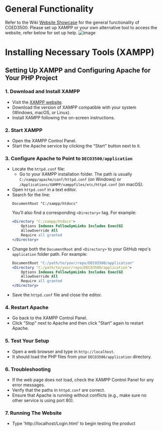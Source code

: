 # General Functionality
Refer to the Wiki [Website Showcase](https://github.com/Thoemodachi/DECO3500/wiki/Multi%E2%80%90User-Experience-(Simulation)) for the general functionality of COED3500. Please set up XAMPP or your own alternative tool to access the website, refer below for set up help.
![image](https://github.com/user-attachments/assets/2b0c87ee-b1c6-43cb-adb4-50708bd8817f)

# Installing Necessary Tools (XAMPP)
## Setting Up XAMPP and Configuring Apache for Your PHP Project

### 1. **Download and Install XAMPP**
   - Visit the [XAMPP website](https://www.apachefriends.org/index.html).
   - Download the version of XAMPP compatible with your system (Windows, macOS, or Linux).
   - Install XAMPP following the on-screen instructions.

### 2. **Start XAMPP**
   - Open the XAMPP Control Panel.
   - Start the Apache service by clicking the "Start" button next to it.

### 3. **Configure Apache to Point to `DECO3500/application`**
   - Locate the `httpd.conf` file:
     - Go to your XAMPP installation folder. The path is usually `C:/xampp/apache/conf/httpd.conf` (on Windows) or `/Applications/XAMPP/xamppfiles/etc/httpd.conf` (on macOS).
   - Open `httpd.conf` in a text editor.
   - Search for the line:
     ```
     DocumentRoot "C:/xampp/htdocs"
     ```
     You’ll also find a corresponding `<Directory>` tag. For example:
     ```apache
     <Directory "C:/xampp/htdocs">
         Options Indexes FollowSymLinks Includes ExecCGI
         AllowOverride All
         Require all granted
     </Directory>
     ```
   - Change both the `DocumentRoot` and `<Directory>` to your GitHub repo's `application` folder path. For example:
     ```apache
     DocumentRoot "C:/path/to/your/repo/DECO3500/application"
     <Directory "C:/path/to/your/repo/DECO3500/application">
         Options Indexes FollowSymLinks Includes ExecCGI
         AllowOverride All
         Require all granted
     </Directory>
     ```
   - Save the `httpd.conf` file and close the editor.

### 4. **Restart Apache**
   - Go back to the XAMPP Control Panel.
   - Click "Stop" next to Apache and then click "Start" again to restart Apache.

### 5. **Test Your Setup**
   - Open a web browser and type in `http://localhost`.
   - It should load the PHP files from your `DECO3500/application` directory.

### 6. **Troubleshooting**
   - If the web page does not load, check the XAMPP Control Panel for any error messages.
   - Verify that the paths in `httpd.conf` are correct.
   - Ensure that Apache is running without conflicts (e.g., make sure no other service is using port 80).

### 7. **Running The Website**
   - Type 'http://localhost/Login.html' to begin testing the product
